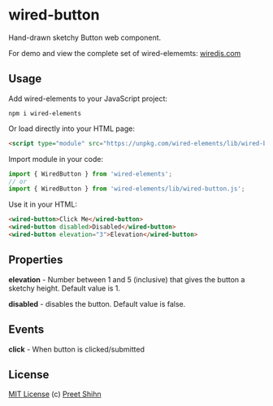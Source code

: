# wired-button
Hand-drawn sketchy Button web component.

For demo and view the complete set of wired-elememts: [wiredjs.com](http://wiredjs.com/)

## Usage

Add wired-elements to your JavaScript project:
```
npm i wired-elements
```

Or load directly into your HTML page:
```html
<script type="module" src="https://unpkg.com/wired-elements/lib/wired-button.js"></script>
```

Import module in your code:

```javascript
import { WiredButton } from 'wired-elements';
// or
import { WiredButton } from 'wired-elements/lib/wired-button.js';
```

Use it in your HTML:
```html
<wired-button>Click Me</wired-button>
<wired-button disabled>Disabled</wired-button>
<wired-button elevation="3">Elevation</wired-button>
```

## Properties

**elevation** - Number between  1 and 5 (inclusive) that gives the button a sketchy height. Default value is 1.

**disabled** - disables the button. Default value is false. 

## Events

**click** - When button is clicked/submitted


## License
[MIT License](https://github.com/rough-stuff/wired-elements/blob/master/LICENSE) (c) [Preet Shihn](https://twitter.com/preetster)